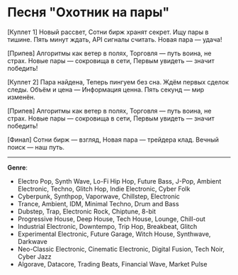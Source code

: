 # Песня "Охотник на пары"

[Куплет 1]
Новый рассвет,
Сотни бирж хранят секрет.
Ищу пары в тишине.
Пять минут ждать,
API сигналы считать.
Новая пара — удача!

[Припев]
Алгоритмы как ветер в полях,
Торговля — путь воина, не страх.
Новые пары — сокровища в сети,
Первым увидеть — значит победить!

[Куплет 2]
Пара найдена,
Теперь пингуем без сна.
Ждём первых сделок следы.
Объём и цена —
Информация ценна.
Пять секунд — мир изменён.

[Припев]
Алгоритмы как ветер в полях,
Торговля — путь воина, не страх.
Новые пары — сокровища в сети,
Первым увидеть — значит победить!

[Финал]
Сотни бирж — взгляд,
Новая пара — трейдера клад.
Вечный поиск — наш путь.

---

**Genre**: 
- Electro Pop, Synth Wave, Lo-Fi Hip Hop, Future Bass, J-Pop, Ambient Electronic, Techno, Glitch Hop, Indie Electronic, Cyber Folk
- Cyberpunk, Synthpop, Vaporwave, Chillstep, Electronic
- Trance, Ambient, IDM, Minimal Techno, Drum and Bass
- Dubstep, Trap, Electronic Rock, Chiptune, 8-bit
- Progressive House, Deep House, Tech House, Lounge, Chill-out
- Industrial Electronic, Downtempo, Trip Hop, Breakbeat, Glitch
- Experimental Electronic, Future Garage, Witch House, Synthwave, Darkwave
- Neo-Classic Electronic, Cinematic Electronic, Digital Fusion, Tech Noir, Cyber Jazz
- Algorave, Datacore, Trading Beats, Financial Wave, Market Pulse